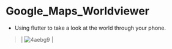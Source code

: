 # Google_Maps_Worldviewer
- Using flutter to take a look at the world through your phone.

>  
> 
> | ![4aebg9](https://user-images.githubusercontent.com/17411265/89312882-18e06480-d678-11ea-9ff8-9837b68c53c3.gif) |
